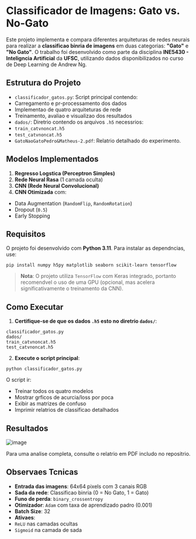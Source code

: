# Classificador de Imagens: Gato vs. No-Gato
Este projeto implementa e compara diferentes arquiteturas de redes neurais para realizar
a **classificao binria de imagens** em duas categorias: **"Gato"** e **"No Gato"**. O
trabalho foi desenvolvido como parte da disciplina **INE5430 - Inteligncia Artificial**
da **UFSC**, utilizando dados disponibilizados no curso de Deep Learning de Andrew Ng.
## Estrutura do Projeto
- `classificador_gatos.py`: Script principal contendo:
- Carregamento e pr-processamento dos dados
- Implementao de quatro arquiteturas de rede
- Treinamento, avaliao e visualizao dos resultados
- `dados/`: Diretrio contendo os arquivos `.h5` necessrios:
- `train_catvnoncat.h5`
- `test_catvnoncat.h5`
- `GatoNaoGatoPedro&Matheus-2.pdf`: Relatrio detalhado do experimento.
## Modelos Implementados
1. **Regresso Logstica (Perceptron Simples)**
2. **Rede Neural Rasa** (1 camada oculta)
3. **CNN (Rede Neural Convolucional)**
4. **CNN Otimizada** com:
- Data Augmentation (`RandomFlip`, `RandomRotation`)
- Dropout (`0.5`)
- Early Stopping
## Requisitos
O projeto foi desenvolvido com **Python 3.11**. Para instalar as dependncias, use:
```
pip install numpy h5py matplotlib seaborn scikit-learn tensorflow
```
> **Nota**: O projeto utiliza `TensorFlow` com Keras integrado, portanto recomendvel o
uso de uma GPU (opcional, mas acelera significativamente o treinamento da CNN).
## Como Executar
1. **Certifique-se de que os dados `.h5` esto no diretrio `dados/`**:
```
classificador_gatos.py
dados/
train_catvnoncat.h5
test_catvnoncat.h5
```
2. **Execute o script principal**:
```
python classificador_gatos.py
```
O script ir:
- Treinar todos os quatro modelos
- Mostrar grficos de acurcia/loss por poca
- Exibir as matrizes de confuso
- Imprimir relatrios de classificao detalhados
## Resultados
![image](https://github.com/user-attachments/assets/764989df-8024-46e4-a066-ac65752a1063)

Para uma analise completa, consulte o relatrio em PDF includo no repositrio.
## Observaes Tcnicas
- **Entrada das imagens**: 64x64 pixels com 3 canais RGB
- **Sada da rede**: Classificao binria (0 = No Gato, 1 = Gato)
- **Funo de perda**: `binary_crossentropy`
- **Otimizador**: `Adam` com taxa de aprendizado padro (0.001)
- **Batch Size**: 32
- **Ativaes**:
- `ReLU` nas camadas ocultas
- `Sigmoid` na camada de sada
